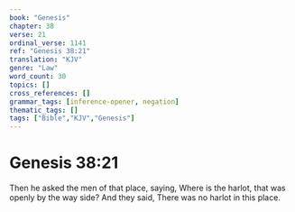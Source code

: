 ```yaml
---
book: "Genesis"
chapter: 38
verse: 21
ordinal_verse: 1141
ref: "Genesis 38:21"
translation: "KJV"
genre: "Law"
word_count: 30
topics: []
cross_references: []
grammar_tags: [inference-opener, negation]
thematic_tags: []
tags: ["Bible","KJV","Genesis"]
---
```


# Genesis 38:21

Then he asked the men of that place, saying, Where is the harlot, that was openly by the way side? And they said, There was no harlot in this place.
